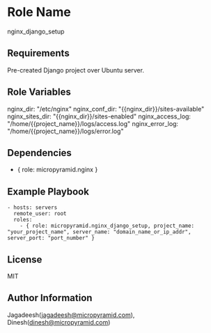 Role Name
=========

nginx_django_setup

Requirements
------------

Pre-created Django project over Ubuntu server.

Role Variables
--------------

nginx_dir: "/etc/nginx"
nginx_conf_dir: "{{nginx_dir}}/sites-available"
nginx_sites_dir: "{{nginx_dir}}/sites-enabled"
nginx_access_log: "/home/{{project_name}}/logs/access.log"
nginx_error_log: "/home/{{project_name}}/logs/error.log"


Dependencies
------------

- { role: micropyramid.nginx }


Example Playbook
----------------

    - hosts: servers
      remote_user: root
      roles:
        - { role: micropyramid.nginx_django_setup, project_name: "your_project_name", server_name: "domain_name_or_ip_addr", server_port: "port_number" }


License
-------

MIT

Author Information
------------------

Jagadeesh(jagadeesh@micropyramid.com), Dinesh(dinesh@micropyramid.com)
